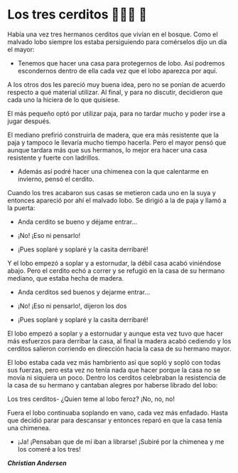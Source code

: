 # Los tres cerditos 🐷🐷🐷 :wolf:

Había una vez tres hermanos cerditos que vivían en el bosque. Como el malvado lobo siempre los estaba persiguiendo para comérselos dijo un día el mayor:

- Tenemos que hacer una casa para protegernos de lobo. Así podremos escondernos dentro de ella cada vez que el lobo aparezca por aquí.

A los otros dos les pareció muy buena idea, pero no se ponían de acuerdo respecto a qué material utilizar. Al final, y para no discutir, decidieron que cada uno la hiciera de lo que quisiese.

El más pequeño optó por utilizar paja, para no tardar mucho y poder irse a jugar después.

El mediano prefirió construirla de madera, que era más resistente que la paja y tampoco le llevaría mucho tiempo hacerla. Pero el mayor pensó que aunque tardara más que sus hermanos, lo mejor era hacer una casa resistente y fuerte con ladrillos.

- Además así podré hacer una chimenea con la que calentarme en invierno, pensó el cerdito.

Cuando los tres acabaron sus casas se metieron cada uno en la suya y entonces apareció por ahí el malvado lobo. Se dirigió a la de paja y llamó a la puerta:

- Anda cerdito se bueno y déjame entrar...

- ¡No! ¡Eso ni pensarlo!

- ¡Pues soplaré y soplaré y la casita derribaré!

Y el lobo empezó a soplar y a estornudar, la débil casa acabó viniéndose abajo. Pero el cerdito echó a correr y se refugió en la casa de su hermano mediano, que estaba hecha de madera.

- Anda cerditos sed buenos y dejarme entrar...

- ¡No! ¡Eso ni pensarlo!, dijeron los dos

- ¡Pues soplaré y soplaré y la casita derribaré!

El lobo empezó a soplar y a estornudar y aunque esta vez tuvo que hacer más esfuerzos para derribar la casa, al final la madera acabó cediendo y los cerditos salieron corriendo en dirección hacia la casa de su hermano mayor.

El lobo estaba cada vez más hambriento así que sopló y sopló con todas sus fuerzas, pero esta vez no tenía nada que hacer porque la casa no se movía ni siquiera un poco. Dentro los cerditos celebraban la resistencia de la casa de su hermano y cantaban alegres por haberse librado del lobo:

Los tres cerditos- ¿Quien teme al lobo feroz? ¡No, no, no!

Fuera el lobo continuaba soplando en vano, cada vez más enfadado. Hasta que decidió parar para descansar y entonces reparó en que la casa tenía una chimenea.

- ¡Ja! ¡Pensaban que de mí iban a librarse! ¡Subiré por la chimenea y me los comeré a los tres!

_**Christian Andersen**_